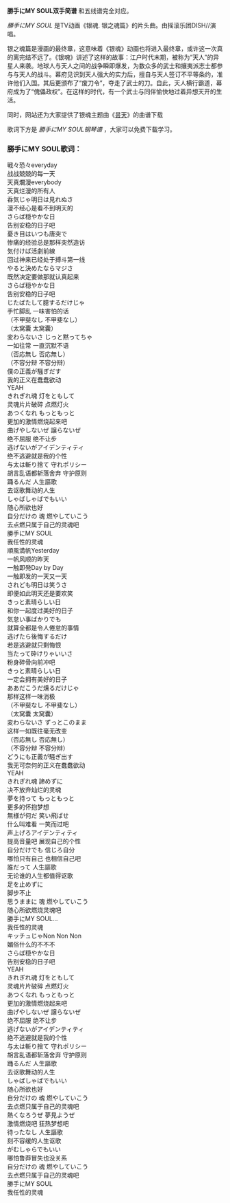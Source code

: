 

**勝手にMY SOUL双手简谱** 和五线谱完全对应。

_勝手にMY SOUL_ 是TV动画《银魂. 银之魂篇》的片头曲。由摇滚乐团DISH//演唱。

银之魂篇是漫画的最终章，这意味着《银魂》动画也将进入最终章，或许这一次真的离完结不远了。《银魂》讲述了这样的故事：江户时代末期，被称为“天人”的异星人来袭。地球人与天人之间的战争瞬即爆发，为数众多的武士和攘夷派志士都参与与天人的战斗。幕府见识到天人强大的实力后，擅自与天人签订不平等条约，准许他们入国。其后更颁布了“废刀令”，夺走了武士的刀。自此，天人横行霸道，幕府成为了“傀儡政权”。在这样的时代，有一个武士与同伴愉快地过着异想天开的生活。

同时，网站还为大家提供了银魂主题曲《[昙天](Music-2357-昙天--银魂-主题曲.html "昙天")》的曲谱下载

歌词下方是 _勝手にMY SOUL钢琴谱_ ，大家可以免费下载学习。

### 勝手にMY SOUL歌词：

戦々恐々everyday  
战战兢兢的每一天  
天真爛漫everybody  
天真烂漫的所有人  
呑気じゃ明日は見れぬさ  
漫不经心是看不到明天的  
さらば穏やかな日  
告别安稳的日子吧  
憂き目はいつも唐突で  
惨痛的经验总是那样突然造访  
気付けば活劇前線  
回过神来已经处于搏斗第一线  
やると決めたならマジさ  
既然决定要做那就认真起来  
さらば穏やかな日  
告别安稳的日子吧  
じたばたして臆するだけじゃ  
手忙脚乱 一味害怕的话  
（不甲斐なし 不甲斐なし）  
（太窝囊 太窝囊）  
変わらないさ じっと黙ってちゃ  
一如往常 一直沉默不语  
（否応無し 否応無し）  
（不容分辩 不容分辩）  
僕の正義が騒ぎだす  
我的正义在蠢蠢欲动  
YEAH  
きれぎれ魂 灯をともして  
灵魂片片破碎 点燃灯火  
あつくなれ もっともっと  
更加的激情燃烧起来吧  
曲げやしないぜ 譲らないぜ  
绝不屈服 绝不让步  
逃げないがアイデンティティ  
绝不逃避就是我的个性  
与太は斬り捨て 守れポリシー  
胡言乱语都斩落舍弃 守护原则  
踊るんだ 人生謳歌  
去讴歌舞动的人生  
しゃばしゃばでもいい  
随心所欲也好  
自分だけの 魂 燃やしていこう  
去点燃只属于自己的灵魂吧  
勝手にMY SOUL  
我任性的灵魂  
順風満帆Yesterday  
一帆风顺的昨天  
一触即発Day by Day  
一触即发的一天又一天  
されども明日は笑うさ  
即便如此明天还是要欢笑  
きっと素晴らしい日  
和你一起度过美好的日子  
気怠い事ばかりでも  
就算全都是令人倦怠的事情  
逃げたら後悔するだけ  
若是逃避就只剩悔恨  
当たって砕けりゃいいさ  
粉身碎骨向前冲吧  
きっと素晴らしい日  
一定会拥有美好的日子  
ああだこうだ燻るだけじゃ  
那样这样一味消极  
（不甲斐なし 不甲斐なし）  
（太窝囊 太窝囊）  
変わらないさ ずっとこのまま  
这样一如既往毫无改变  
（否応無し 否応無し）  
（不容分辩 不容分辩）  
どうにも正義が騒ぎ出す  
我无可奈何的正义在蠢蠢欲动  
YEAH  
きれぎれ魂 諦めずに  
决不放弃灿烂的灵魂  
夢を持って もっともっと  
更多的怀抱梦想  
無様が何だ 笑い飛ばせ  
什么叫难看 一笑而过吧  
声上げろアイデンティティ  
提高音量吧 展现自己的个性  
自分だけでも 信じろ自分  
哪怕只有自己 也相信自己吧  
誰だって 人生謳歌  
无论谁的人生都值得讴歌  
足を止めずに  
脚步不止  
思うままに 魂 燃やしていこう  
随心所欲燃烧灵魂吧  
勝手にMY SOUL...  
我任性的灵魂  
キッチュじゃNon Non Non  
媚俗什么的不不不  
さらば穏やかな日  
告别安稳的日子吧  
YEAH  
きれぎれ魂 灯をともして  
灵魂片片破碎 点燃灯火  
あつくなれ もっともっと  
更加的激情燃烧起来吧  
曲げやしないぜ 譲らないぜ  
绝不屈服 绝不让步  
逃げないがアイデンティティ  
绝不逃避就是我的个性  
与太は斬り捨て 守れポリシー  
胡言乱语都斩落舍弃 守护原则  
踊るんだ 人生謳歌  
去讴歌舞动的人生  
しゃばしゃばでもいい  
随心所欲也好  
自分だけの 魂 燃やしていこう  
去点燃只属于自己的灵魂吧  
熱くなろうぜ 夢見ようぜ  
激情燃烧吧 狂热梦想吧  
待ったなし 人生謳歌  
刻不容缓的人生讴歌  
がむしゃらでもいい  
哪怕鲁莽冒失也没关系  
自分だけの 魂 燃やしていこう  
去点燃只属于自己的灵魂吧  
勝手にMY SOUL  
我任性的灵魂

